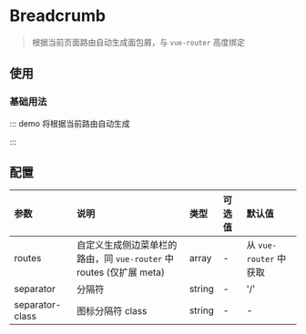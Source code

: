 # Breadcrumb

> 根据当前页面路由自动生成面包屑，与 `vue-router` 高度绑定

## 使用

### 基础用法

::: demo 将根据当前路由自动生成

<template>
  <pro-breadcrumb />
</template>

<script>
export default {}
</script>

:::

## 配置

| 参数            | 说明                                                                | 类型   | 可选值 | 默认值                 |
| :-------------- | :------------------------------------------------------------------ | :----- | :----- | :--------------------- |
| routes          | 自定义生成侧边菜单栏的路由，同 `vue-router` 中 routes (仅扩展 meta) | array  | -      | 从 `vue-router` 中获取 |
| separator       | 分隔符                                                              | string | -      | '/'                    |
| separator-class | 图标分隔符 class                                                    | string | -      | -                      |
